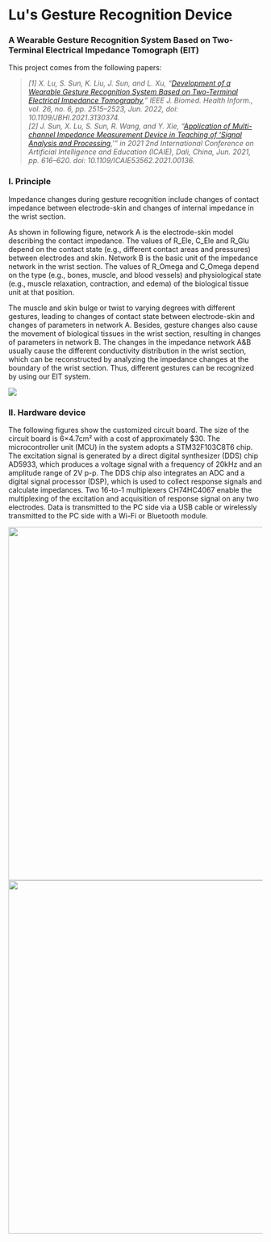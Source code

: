 # Lu's Gesture Recognition Device
### A Wearable Gesture Recognition System Based on Two-Terminal Electrical Impedance Tomograph (EIT)

This project comes from the following papers:  
>*[1] X. Lu, S. Sun, K. Liu, J. Sun, and L. Xu, “[Development of a Wearable Gesture Recognition System Based on Two-Terminal Electrical Impedance Tomography](https://ieeexplore.ieee.org/document/9626614),” IEEE J. Biomed. Health Inform., vol. 26, no. 6, pp. 2515–2523, Jun. 2022, doi: 10.1109/JBHI.2021.3130374.*  
>*[2] J. Sun, X. Lu, S. Sun, R. Wang, and Y. Xie, “[Application of Multi-channel Impedance Measurement Device in Teaching of ‘Signal Analysis and Processing](https://ieeexplore.ieee.org/document/9534540),’” in 2021 2nd International Conference on Artificial Intelligence and Education (ICAIE), Dali, China, Jun. 2021, pp. 616–620. doi: 10.1109/ICAIE53562.2021.00136.*

### I.	Principle
Impedance changes during gesture recognition include changes of contact impedance between electrode-skin and changes of internal impedance in the wrist section.

As shown in following figure, network A is the electrode-skin model describing the contact impedance. The values of R_Ele, C_Ele and R_Glu depend on the contact state (e.g., different contact areas and pressures) between electrodes and skin. Network B is the basic unit of the impedance network in the wrist section. The values of R_Omega and C_Omega depend on the type (e.g., bones, muscle, and blood vessels) and physiological state (e.g., muscle relaxation, contraction, and edema) of the biological tissue unit at that position.

The muscle and skin bulge or twist to varying degrees with different gestures, leading to changes of contact state between electrode-skin and changes of parameters in network A. Besides, gesture changes also cause the movement of biological tissues in the wrist section, resulting in changes of parameters in network B. The changes in the impedance network A&B usually cause the different conductivity distribution in the wrist section, which can be reconstructed by analyzing the impedance changes at the boundary of the wrist section. Thus, different gestures can be recognized by using our EIT system.

![](https://github.com/Peng0703/Lu-s-Gesture-Recognition-Device/blob/main/Pics/principle.png)

### II.	Hardware device

The following figures show the customized circuit board. The size of the circuit board is 6×4.7cm² with a cost of approximately $30. The microcontroller unit (MCU) in the system adopts a STM32F103C8T6 chip. The excitation signal is generated by a direct digital synthesizer (DDS) chip AD5933, which produces a voltage signal with a frequency of 20kHz and an amplitude range of 2V p-p. The DDS chip also integrates an ADC and a digital signal processor (DSP), which is used to collect response signals and calculate impedances. Two 16-to-1 multiplexers CH74HC4067 enable the multiplexing of the excitation and acquisition of response signal on any two electrodes. Data is transmitted to the PC side via a USB cable or wirelessly transmitted to the PC side with a Wi-Fi or Bluetooth module. 

<img src="https://github.com/Peng0703/Lu-s-Gesture-Recognition-Device/blob/main/Pics/hardware%20device0.png" width="700px">
<img src="https://github.com/Peng0703/Lu-s-Gesture-Recognition-Device/blob/main/Pics/hardware%20structure.png" width="700px">



